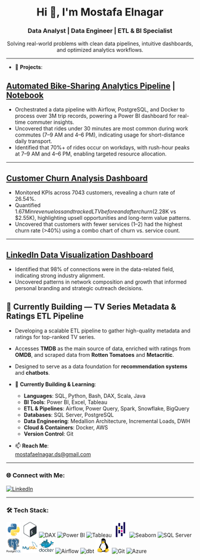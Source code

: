 <h1 align="center">Hi 👋, I'm Mostafa Elnagar</h1>
<h3 align="center">Data Analyst | Data Engineer | ETL & BI Specialist</h3>

<p align="center">
   Solving real-world problems with clean data pipelines, intuitive dashboards, and optimized analytics workflows.
</p>

---

- 🚀 **Projects**:  
## [Automated Bike-Sharing Analytics Pipeline](https://github.com/Mostafa-Elnagar/FordGoBike-data-pipeline) | [Notebook](https://github.com/Mostafa-Elnagar/bikesharing_project)
- Orchestrated a data pipeline with Airflow, PostgreSQL, and Docker to process over 3M trip records, powering a Power BI dashboard for real-time commuter insights.
- Uncovered that rides under 30 minutes are most common during work commutes (7–9 AM and 4–6 PM), indicating usage for short-distance daily transport.
- Identified that 70%+ of rides occur on workdays, with rush-hour peaks at 7–9 AM and 4–6 PM, enabling targeted resource allocation.

---

## [Customer Churn Analysis Dashboard](https://github.com/Mostafa-Elnagar/ChurnAnalysisDashboard)
- Monitored KPIs across 7043 customers, revealing a churn rate of 26.54%.
- Quantified $1.67M in revenue loss and tracked LTV before and after churn ($2.28K vs $2.55K), highlighting upsell opportunities and long-term value patterns.
- Uncovered that customers with fewer services (1–2) had the highest churn rate (>40%) using a combo chart of churn vs. service count.

---

## [LinkedIn Data Visualization Dashboard](https://github.com/Mostafa-Elnagar/linkedin-dashboard)
- Identified that 98% of connections were in the data-related field, indicating strong industry alignment.
- Uncovered patterns in network composition and growth that informed personal branding and strategic outreach decisions.

## 📌 Currently Building — TV Series Metadata & Ratings ETL Pipeline
- Developing a scalable ETL pipeline to gather high-quality metadata and ratings for top-ranked TV series.
- Accesses **TMDB** as the main source of data, enriched with ratings from **OMDB**, and scraped data from **Rotten Tomatoes** and **Metacritic**.
- Designed to serve as a data foundation for **recommendation systems** and **chatbots**.

- 🌱 **Currently Building & Learning**:  
  - **Languages**: SQL, Python, Bash, DAX, Scala, Java
  - **BI Tools**: Power BI, Excel, Tableau  
  - **ETL & Pipelines**: Airflow, Power Query, Spark, Snowflake, BigQuery
  - **Databases**: SQL Server, PostgreSQL
  - **Data Engineering**: Medallion Architecture, Incremental Loads, DWH
  - **Cloud & Containers**: Docker, AWS
  - **Version Control**: Git  


- 📫 **Reach Me**:  
  [mostafaelnagar.ds@gmail.com](mailto:mostafaelnagar.ds@gmail.com)

---

<h3 align="left">🌐 Connect with Me:</h3>
<p align="left">
   <a href="https://www.linkedin.com/in/mostafa-ds" target="blank">
      <img align="center" src="https://raw.githubusercontent.com/rahuldkjain/github-profile-readme-generator/master/src/images/icons/Social/linked-in-alt.svg" alt="LinkedIn" height="30" width="40" />
   </a>
</p>

---

<h3 align="left">🛠️ Tech Stack:</h3>
<p align="left">
  <!-- Languages -->
  <img src="https://raw.githubusercontent.com/devicons/devicon/master/icons/python/python-original.svg" alt="Python" width="40" height="40"/>
  <img src="https://raw.githubusercontent.com/devicons/devicon/master/icons/bash/bash-original.svg" alt="Bash" width="40" height="40"/>
  <img src="https://upload.wikimedia.org/wikipedia/commons/f/f5/Dax-logo.png" alt="DAX" width="40" height="40"/>
  
  <!-- BI & Viz -->
  <img src="https://www.vectorlogo.zone/logos/microsoft_powerbi/microsoft_powerbi-icon.svg" alt="Power BI" width="40" height="40"/>
  <img src="https://www.tableau.com/sites/default/files/pages/tableaulogo_highres.png" alt="Tableau" width="40" height="40"/>
  
  <!-- Data & ML -->
  <img src="https://raw.githubusercontent.com/devicons/devicon/master/icons/pandas/pandas-original.svg" alt="Pandas" width="40" height="40"/>
  <img src="https://seaborn.pydata.org/_images/logo-mark-lightbg.svg" alt="Seaborn" width="40" height="40"/>

  <!-- Databases -->
  <img src="https://www.svgrepo.com/show/303229/microsoft-sql-server-logo.svg" alt="SQL Server" width="40" height="40"/>
  <img src="https://raw.githubusercontent.com/devicons/devicon/master/icons/postgresql/postgresql-original-wordmark.svg" alt="PostgreSQL" width="40" height="40"/>
  <img src="https://raw.githubusercontent.com/devicons/devicon/master/icons/mysql/mysql-original-wordmark.svg" alt="MySQL" width="40" height="40"/>
  
  <!-- Data Engineering -->
  <img src="https://raw.githubusercontent.com/devicons/devicon/master/icons/docker/docker-original-wordmark.svg" alt="Docker" width="40" height="40"/>
  <img src="https://www.vectorlogo.zone/logos/apache_airflow/apache_airflow-icon.svg" alt="Airflow" width="40" height="40"/>
  <img src="https://seeklogo.com/images/D/dbt-logo-500AB0BAA7-seeklogo.com.png" alt="dbt" width="40" height="40"/>
  
  <!-- OS & Tools -->
  <img src="https://raw.githubusercontent.com/devicons/devicon/master/icons/linux/linux-original.svg" alt="Linux" width="40" height="40"/>
  <img src="https://www.vectorlogo.zone/logos/git-scm/git-scm-icon.svg" alt="Git" width="40" height="40"/>
  <img src="https://www.vectorlogo.zone/logos/microsoft_azure/microsoft_azure-icon.svg" alt="Azure" width="40" height="40"/>
</p>
